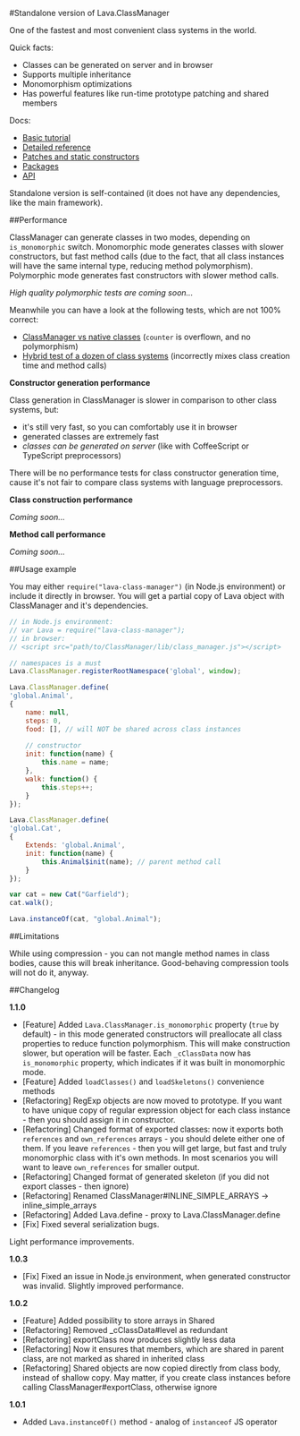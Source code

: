 #Standalone version of Lava.ClassManager

One of the fastest and most convenient class systems in the world.

Quick facts:
- Classes can be generated on server and in browser
- Supports multiple inheritance
- Monomorphism optimizations
- Has powerful features like run-time prototype patching and shared members

Docs:
- [Basic tutorial](http://www.lava-framework.com/www/doc.html#tutorial=Classes)
- [Detailed reference](http://www.lava-framework.com/www/doc.html#reference=Classes)
- [Patches and static constructors](http://www.lava-framework.com/www/doc.html#reference=ClassPatches)
- [Packages](http://www.lava-framework.com/www/doc.html#reference=Packages)
- [API](http://www.lava-framework.com/www/doc.html#object=Lava.ClassManager)

Standalone version is self-contained (it does not have any dependencies, like the main framework).

##Performance

ClassManager can generate classes in two modes, depending on `is_monomorphic` switch.
Monomorphic mode generates classes with slower constructors, but fast method calls 
(due to the fact, that all class instances will have the same internal type, reducing method polymorphism).
Polymorphic mode generates fast constructors with slower method calls.

<i>High quality polymorphic tests are coming soon...</i> 

Meanwhile you can have a look at the following tests, which are not 100% correct:
- <a href="http://jsperf.com/liquidlava-class-system-performance/10">ClassManager vs native classes</a> 
(`counter` is overflown, and no polymorphism)
- <a href="http://jsperf.com/js-inheritance-performance/62">Hybrid test of a dozen of class systems</a> 
(incorrectly mixes class creation time and method calls)

<b>Constructor generation performance</b>

Class generation in ClassManager is slower in comparison to other class systems, but:
- it's still very fast, so you can comfortably use it in browser
- generated classes are extremely fast
- <i>classes can be generated on server</i> (like with CoffeeScript or TypeScript preprocessors)

There will be no performance tests for class constructor generation time, 
cause it's not fair to compare class systems with language preprocessors.

<b>Class construction performance</b>

<i>Coming soon...</i>

<b>Method call performance</b>

<i>Coming soon...</i>

##Usage example

You may either `require("lava-class-manager")` (in Node.js environment) or include it directly in browser.
You will get a partial copy of Lava object with ClassManager and it's dependencies.

```javascript
// in Node.js environment:
// var Lava = require("lava-class-manager");
// in browser:
// <script src="path/to/ClassManager/lib/class_manager.js"></script>

// namespaces is a must
Lava.ClassManager.registerRootNamespace('global', window);

Lava.ClassManager.define(
'global.Animal',
{
	name: null,
	steps: 0,
	food: [], // will NOT be shared across class instances
	
	// constructor
	init: function(name) {
		this.name = name;
	},
	walk: function() {
		this.steps++;
	}
});

Lava.ClassManager.define(
'global.Cat',
{
	Extends: 'global.Animal',
	init: function(name) {
		this.Animal$init(name); // parent method call
	}
});

var cat = new Cat("Garfield");
cat.walk();

Lava.instanceOf(cat, "global.Animal");
```

##Limitations

While using compression - you can not mangle method names in class bodies, cause this will break inheritance.
Good-behaving compression tools will not do it, anyway.

##Changelog

<b>1.1.0</b>

- [Feature] Added `Lava.ClassManager.is_monomorphic` property (`true` by default) - in this mode
generated constructors will preallocate all class properties to reduce function polymorphism. 
This will make construction slower, but operation will be faster.
Each `_cClassData` now has `is_monomorphic` property, which indicates if it was built in monomorphic mode.
- [Feature] Added `loadClasses()` and `loadSkeletons()` convenience methods
- [Refactoring] RegExp objects are now moved to prototype. If you want to have unique copy of regular expression object
for each class instance - then you should assign it in constructor.
- [Refactoring] Changed format of exported classes: now it exports both `references` and `own_references` arrays -
you should delete either one of them. If you leave `references` - then you will get large, but fast and
truly monomorphic class with it's own methods. In most scenarios you will want to leave `own_references` for smaller output.
- [Refactoring] Changed format of generated skeleton (if you did not export classes - then ignore)
- [Refactoring] Renamed ClassManager#INLINE_SIMPLE_ARRAYS -> inline_simple_arrays
- [Refactoring] Added Lava.define - proxy to Lava.ClassManager.define
- [Fix] Fixed several serialization bugs. 

Light performance improvements.

<b>1.0.3</b>
- [Fix] Fixed an issue in Node.js environment, when generated constructor was invalid. Slightly improved performance.

<b>1.0.2</b>

- [Feature] Added possibility to store arrays in Shared
- [Refactoring] Removed _cClassData#level as redundant
- [Refactoring] exportClass now produces slightly less data
- [Refactoring] Now it ensures that members, which are shared in parent class, are not marked as shared in inherited class
- [Refactoring] Shared objects are now copied directly from class body, instead of shallow copy.
May matter, if you create class instances before calling ClassManager#exportClass, otherwise ignore

<b>1.0.1</b>

- Added `Lava.instanceOf()` method - analog of `instanceof` JS operator
